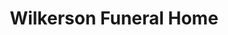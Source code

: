 ---
title: "Wilkerson Funeral Home"
url: /vanceboro/wilkerson-funeral-home/
shop: funeral directors
---